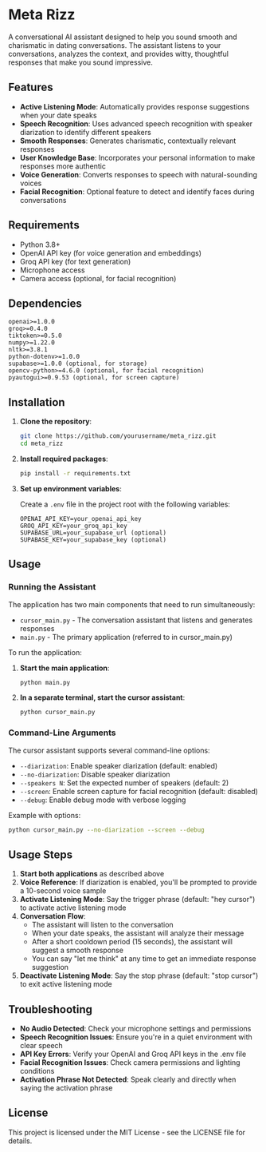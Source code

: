 # Meta Rizz

A conversational AI assistant designed to help you sound smooth and charismatic in dating conversations. The assistant listens to your conversations, analyzes the context, and provides witty, thoughtful responses that make you sound impressive.

## Features

- **Active Listening Mode**: Automatically provides response suggestions when your date speaks
- **Speech Recognition**: Uses advanced speech recognition with speaker diarization to identify different speakers
- **Smooth Responses**: Generates charismatic, contextually relevant responses
- **User Knowledge Base**: Incorporates your personal information to make responses more authentic
- **Voice Generation**: Converts responses to speech with natural-sounding voices
- **Facial Recognition**: Optional feature to detect and identify faces during conversations

## Requirements

- Python 3.8+
- OpenAI API key (for voice generation and embeddings)
- Groq API key (for text generation)
- Microphone access
- Camera access (optional, for facial recognition)

## Dependencies

```
openai>=1.0.0
groq>=0.4.0
tiktoken>=0.5.0
numpy>=1.22.0
nltk>=3.8.1
python-dotenv>=1.0.0
supabase>=1.0.0 (optional, for storage)
opencv-python>=4.6.0 (optional, for facial recognition)
pyautogui>=0.9.53 (optional, for screen capture)
```

## Installation

1. **Clone the repository**:
   ```bash
   git clone https://github.com/yourusername/meta_rizz.git
   cd meta_rizz
   ```

2. **Install required packages**:
   ```bash
   pip install -r requirements.txt
   ```

3. **Set up environment variables**:
   
   Create a `.env` file in the project root with the following variables:
   ```
   OPENAI_API_KEY=your_openai_api_key
   GROQ_API_KEY=your_groq_api_key
   SUPABASE_URL=your_supabase_url (optional)
   SUPABASE_KEY=your_supabase_key (optional)
   ```

## Usage

### Running the Assistant

The application has two main components that need to run simultaneously:
- `cursor_main.py` - The conversation assistant that listens and generates responses
- `main.py` - The primary application (referred to in cursor_main.py)

To run the application:

1. **Start the main application**:
   ```bash
   python main.py
   ```

2. **In a separate terminal, start the cursor assistant**:
   ```bash
   python cursor_main.py
   ```

### Command-Line Arguments

The cursor assistant supports several command-line options:

- `--diarization`: Enable speaker diarization (default: enabled)
- `--no-diarization`: Disable speaker diarization
- `--speakers N`: Set the expected number of speakers (default: 2)
- `--screen`: Enable screen capture for facial recognition (default: disabled)
- `--debug`: Enable debug mode with verbose logging

Example with options:
```bash
python cursor_main.py --no-diarization --screen --debug
```

## Usage Steps

1. **Start both applications** as described above
2. **Voice Reference**: If diarization is enabled, you'll be prompted to provide a 10-second voice sample
3. **Activate Listening Mode**: Say the trigger phrase (default: "hey cursor") to activate active listening mode
4. **Conversation Flow**:
   - The assistant will listen to the conversation
   - When your date speaks, the assistant will analyze their message
   - After a short cooldown period (15 seconds), the assistant will suggest a smooth response
   - You can say "let me think" at any time to get an immediate response suggestion
5. **Deactivate Listening Mode**: Say the stop phrase (default: "stop cursor") to exit active listening mode

## Troubleshooting

- **No Audio Detected**: Check your microphone settings and permissions
- **Speech Recognition Issues**: Ensure you're in a quiet environment with clear speech
- **API Key Errors**: Verify your OpenAI and Groq API keys in the .env file
- **Facial Recognition Issues**: Check camera permissions and lighting conditions
- **Activation Phrase Not Detected**: Speak clearly and directly when saying the activation phrase

## License

This project is licensed under the MIT License - see the LICENSE file for details.
